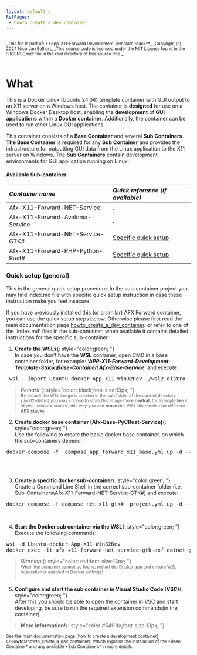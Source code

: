 ```yaml
---
layout: default_c
RefPages:
 - howto_create_a_dev_container
--- 
```


<small>
<br>
_This file is part of: **App-X11-Forward Development Template Stack**_
_Copyright (c) 2024 Nico Jan Eelhart_
_This source code is licensed under the MIT License found in the  'LICENSE.md' file in the root directory of this source tree._
</small>
<br><br>

# What
This is a Docker Linux (Ubuntu 24.04) template container with GUI output to an X11 server on a Windows host. The container is **designed** for use on a Windows Docker Desktop host, enabling the **development** of **GUI applications** within a **Docker container**. Additionally, the container can be used to run other Linux GUI applications.

This container consists of a **Base Container** and several **Sub Containers**. **The Base Container** is required for any **Sub Container** and provides the infrastructure for outputting GUI data from the Linux application to the X11 server on Windows. The **Sub Containers** contain development environments for GUI application running on Linux. 

#### Available Sub-container

| ***Container name***                | ***Quick reference (if available)*** |
|:-----------------                   |:----------------|
| Afx-X11-Forward-NET-Service         | . |
| Afx-X11-Forward-Avalonia-Service    | . |
| Afx-X11-Forward-NET-Service-GTK#    | [Specific quick setup](https://nicojane.github.io/APP-X11-Forward-Development-Template-Stack/Sub-Containers/Afx-X11-Forward-NET-Service-GTK%23/index.html)  |
| Afx-X11-Forward-PHP-Python-Rust#    | [Specific quick setup](https://github.com/NicoJanE/APP-X11-Forward-Development-Template-Stack/blob/master/Sub-Containers/Afx-X11-PyPHP-Service/quick-setup.md)  |



### Quick setup (general)
This is the general quick setup procedure. In the sub-container project you may find index.md file with specific quick setup instruction in case these instruction make you feel insecure.

If you have previously installed this (or a similar) AFX Forward container, you can use the quick setup steps below. Otherwise please first read the main documentation page [howto_create_a_dev_container](Howtos/howto_create_a_dev_container.md). or refer to one of the 'index.md' files in the sub-container, when available it contains detailed instructions for the specific sub-container  


1) **Create the WSLs**{: style="color:green; "} <br>
In case you don't have the **WSL** container, open CMD in a base container folder, for example: ***'APP-X11-Forward-Development-Template-Stack\Base-Container\Afx-Base-Service\'*** and execute:
<pre class="nje-cmd-one-line"> wsl --import Ubuntu-docker-App-X11-Win32Dev ./wsl2-distro  "install.tar.gz"  </pre>

> *Remark:*{: style="color: black;font-size:13px; "} <br>
> <small>By default the WSL image is created in the sub folder of the current directory (./wsl2-distro) you may choose to store this image more **central**, for example like in 'd:\wsl-data\afx-stacks', this way you can **reuse** this WSL distribution for different **AFX stacks**  <br>
</small>

2) **Create docker base container (Afx-Base-PyCRust-Service)**{: style="color:green; "} <br>
Use the following to create the basic docker base container, on which the sub-containers depend
 <pre class="nje-cmd-one-line">docker-compose -f  compose_app_forward_x11_base.yml up -d --build --force-recreate  --remove-orphans 
 </pre><br>
3) **Create a specific  docker sub-container**{: style="color:green; "} <br>
 Create a Command Line Shell in the correct sub-container folder (i.e. Sub-Containers\Afx-X11-Forward-NET-Service-GTK#) and execute:
<pre class="nje-cmd-one-line">docker-compose -f compose_net_x11_gtk#__project.yml up -d --build --force-recreate --remove-orphans  
</pre> <br>

4) **Start the Docker sub container via the WSL**{: style="color:green; "} <br>
Execute the following commands: 
<pre class="nje-cmd-multi-line">wsl -d Ubuntu-docker-App-X11-Win32Dev 
docker exec -it afx-x11-forward-net-service-gtk-axf-dotnet-gtksharp-container-1 /bin/bash   # i.e for NET GTK#
</pre>
> *Warning:*{: style="color: red;font-size:13px; "} <br>
> <small>When  the container cannot be found, restart the Docker app and ensure WSL integration is enabled in Docker settings! <br></small> <br>

5) **Configure and start the sub container in  Visual Studio Code (VSC)**{: style="color:green; "}<br>
After this you should be able to open the container in VSC and start developing, be sure to run the required extension commands(in the container)  

> **More information!**{: style="color:#5491fa;font-size:13px; "} <br>
<small>
See the main documentation page [how to create a development container](./Howtos/howto_create_a_dev_container). Which explains the installation of the *Base Container* and any available *Sub Containers* in more details.
</small>

